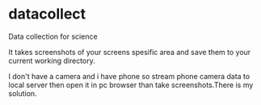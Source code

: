 # datacollect

Data collection for science

It takes screenshots of your screens spesific area and save them to your current working directory.

I don't have a camera and i have phone so stream phone camera data to local server then open it in pc browser than take screenshots.There is my solution.
